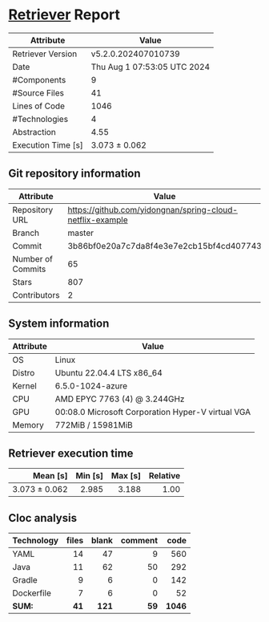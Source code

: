 # [Retriever](https://github.com/PalladioSimulator/Palladio-ReverseEngineering-Retriever) Report
| Attribute          | Value |
| ------------------ | ----- |
| Retriever Version  | v5.2.0.202407010739 |
| Date               | Thu Aug  1 07:53:05 UTC 2024 |
| #Components        | 9 |
| #Source Files      | 41 |
| Lines of Code      | 1046 |
| #Technologies      | 4 |
| Abstraction        | 4.55 |
| Execution Time [s] | 3.073 ± 0.062  |

## Git repository information
|      Attribute    | Value |
| ----------------- | ----- |
| Repository URL    | https://github.com/yidongnan/spring-cloud-netflix-example |
| Branch            | master |
| Commit            | 3b86bf0e20a7c7da8f4e3e7e2cb15bf4cd407743 |
| Number of Commits | 65 |
| Stars             | 807 |
| Contributors      | 2 |


## System information
| Attribute | Value |
| --------- | ----- |
| OS | Linux  |
| Distro | Ubuntu 22.04.4 LTS x86_64  |
| Kernel | 6.5.0-1024-azure  |
| CPU | AMD EPYC 7763 (4) @ 3.244GHz  |
| GPU | 00:08.0 Microsoft Corporation Hyper-V virtual VGA  |
| Memory | 772MiB / 15981MiB  |

## Retriever execution time
| Mean [s] | Min [s] | Max [s] | Relative |
|---:|---:|---:|---:|
| 3.073 ± 0.062 | 2.985 | 3.188 | 1.00 |

## Cloc analysis

<!-- github.com/AlDanial/cloc v 1.90  T=0.13 s (357.8 files/s, 12767.1 lines/s) -->

|Technology|files|blank|comment|code|
|:-------|-------:|-------:|-------:|-------:|
|YAML|14|47|9|560|
|Java|11|62|50|292|
|Gradle|9|6|0|142|
|Dockerfile|7|6|0|52|
|**SUM:**|**41**|**121**|**59**|**1046**|

